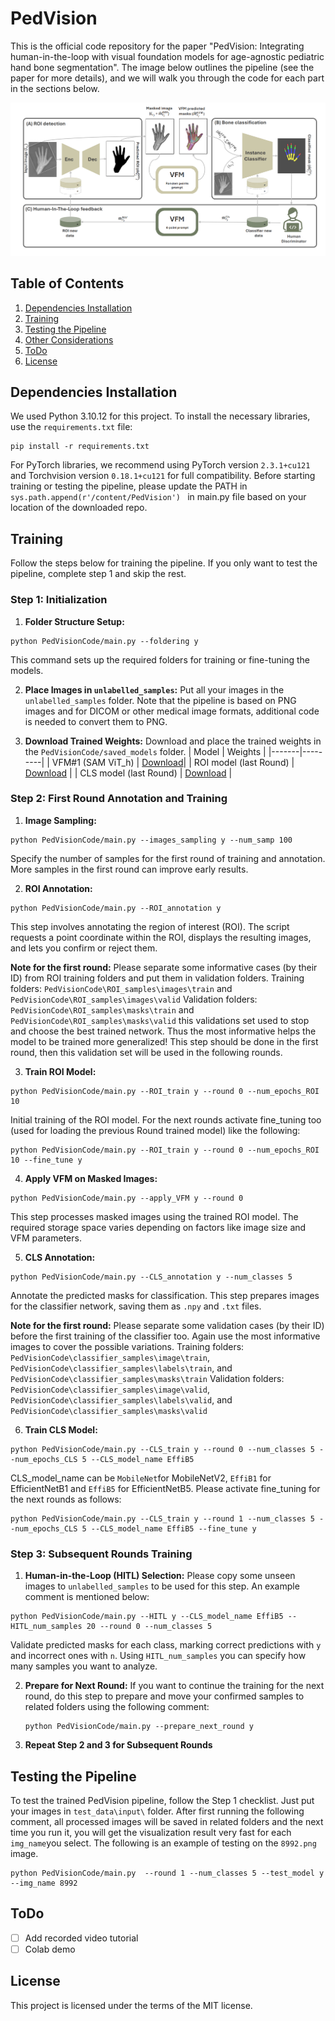 # PedVision

This is the official code repository for the paper "PedVision: Integrating human-in-the-loop with visual foundation models for age-agnostic pediatric hand bone segmentation". The image below outlines the pipeline (see the paper for more details), and we will walk you through the code for each part in the sections below.

![pipeline](https://github.com/mohofar/PedVision/blob/main/git_images/pipeline_.png)

## Table of Contents
1. [Dependencies Installation](#dependencies-installation)
2. [Training](#training)
3. [Testing the Pipeline](#testing-the-pipeline)
4. [Other Considerations](#other-considerations)
5. [ToDo](#todo)
6. [License](#license)

## Dependencies Installation
We used Python 3.10.12 for this project. To install the necessary libraries, use the `requirements.txt` file:
```
pip install -r requirements.txt
```
For PyTorch libraries, we recommend using PyTorch version `2.3.1+cu121` and Torchvision version `0.18.1+cu121` for full compatibility.
Before starting training or testing the pipeline, please update the PATH in `sys.path.append(r'/content/PedVision')
` in main.py file based on your location of the downloaded repo. 
## Training 
Follow the steps below for training the pipeline. If you only want to test the pipeline, complete step 1 and skip the rest.


### Step 1: Initialization 
1. **Folder Structure Setup:**
```
python PedVisionCode/main.py --foldering y
```
   This command sets up the required folders for training or fine-tuning the models.

2. **Place Images in `unlabelled_samples`:**
   Put all your images in the `unlabelled_samples` folder. Note that the pipeline is based on PNG images and for DICOM or other medical image formats, additional code is needed to convert them to PNG. 


3. **Download Trained Weights:**
   Download and place the trained weights in the `PedVisionCode/saved_models` folder.
   | Model | Weights |
   |-------|---------|
   | VFM#1 (SAM ViT_h) | [Download]([https://drive.google.com/file/d/1wo75Nv-FrvFtIpm1VeHQTszVrp_inTkL/view?usp=drive_link]](https://tud365-my.sharepoint.com/:u:/r/personal/mhomayounfar_tudelft_nl/Documents/saved_weights_pedvision/CLS_model_R11.pth?csf=1&web=1&e=vps48D))|
   | ROI model (last Round) | [Download]([https://drive.google.com/file/d/1qMhAg1cy0s1gJpYOeZWSqvxYraRTTQW-/view?usp=drive_link](https://tud365-my.sharepoint.com/:u:/r/personal/mhomayounfar_tudelft_nl/Documents/saved_weights_pedvision/ROI_model_R11.pth?csf=1&web=1&e=CS5geX)) |
   | CLS model (last Round) | [Download]([https://drive.google.com/file/d/18C3TWfHlCUdBm4cRxUdLij52cJoEZlf6/view?usp=drive_link](https://tud365-my.sharepoint.com/:u:/r/personal/mhomayounfar_tudelft_nl/Documents/saved_weights_pedvision/CLS_model_R11.pth?csf=1&web=1&e=vps48D)) |

### Step 2: First Round Annotation and Training 
1. **Image Sampling:**
```
python PedVisionCode/main.py --images_sampling y --num_samp 100
```
   Specify the number of samples for the first round of training and annotation. More samples in the first round can improve early results.

2. **ROI Annotation:**
```
python PedVisionCode/main.py --ROI_annotation y
```
   This step involves annotating the region of interest (ROI). The script requests a point coordinate within the ROI, displays the resulting images, and lets you confirm or reject them. 
   
   **Note for the first round:** Please separate some informative cases (by their ID) from ROI training folders and put them in validation folders. 
   Training folders: `PedVisionCode\ROI_samples\images\train` and `PedVisionCode\ROI_samples\images\valid` 
   Validation folders: `PedVisionCode\ROI_samples\masks\train` and `PedVisionCode\ROI_samples\masks\valid` 
this validations set used to stop and choose the best trained network. Thus the most informative helps the model to be trained more generalized! This step should be done in the first round, then this validation set will be used in the following rounds. 

3. **Train ROI Model:**
```
python PedVisionCode/main.py --ROI_train y --round 0 --num_epochs_ROI 10
```
   Initial training of the ROI model. For the next rounds activate fine_tuning too (used for loading the previous Round trained model) like the following:
```
python PedVisionCode/main.py --ROI_train y --round 0 --num_epochs_ROI 10 --fine_tune y
```

4. **Apply VFM on Masked Images:**
```
python PedVisionCode/main.py --apply_VFM y --round 0
```
   This step processes masked images using the trained ROI model. The required storage space varies depending on factors like image size and VFM parameters.


5. **CLS Annotation:**
```
python PedVisionCode/main.py --CLS_annotation y --num_classes 5 
```
Annotate the predicted masks for classification. This step prepares images for the classifier network, saving them as `.npy` and `.txt` files.

**Note for the first round:** Please separate some validation cases (by their ID) before the first training of the classifier too. Again use the most informative images to cover the possible variations. 
Training folders: `PedVisionCode\classifier_samples\image\train`, `PedVisionCode\classifier_samples\labels\train`, and `PedVisionCode\classifier_samples\masks\train` 
Validation folders: `PedVisionCode\classifier_samples\image\valid`, `PedVisionCode\classifier_samples\labels\valid`, and `PedVisionCode\classifier_samples\masks\valid` 

6. **Train CLS Model:**
```
python PedVisionCode/main.py --CLS_train y --round 0 --num_classes 5 --num_epochs_CLS 5 --CLS_model_name EffiB5
```
CLS_model_name can be `MobileNet`for MobileNetV2, `EffiB1` for EfficientNetB1 and `EffiB5` for EfficientNetB5. Please activate fine_tuning for the next rounds as follows: 
```
python PedVisionCode/main.py --CLS_train y --round 1 --num_classes 5 --num_epochs_CLS 5 --CLS_model_name EffiB5 --fine_tune y
```

### Step 3: Subsequent Rounds Training 
1. **Human-in-the-Loop (HITL) Selection:**
Please copy some unseen images to `unlabelled_samples` to be used for this step. An example comment is mentioned below: 
```
python PedVisionCode/main.py --HITL y --CLS_model_name EffiB5 --HITL_num_samples 20 --round 0 --num_classes 5
```
   Validate predicted masks for each class, marking correct predictions with `y` and incorrect ones with `n`. Using `HITL_num_samples` you can specify how many samples you want to analyze. 

2. **Prepare for Next Round:**
   If you want to continue the training for the next round, do this step to prepare and move your confirmed samples to related folders using the following comment:
   ```
   python PedVisionCode/main.py --prepare_next_round y
   ```

3. **Repeat Step 2 and 3 for Subsequent Rounds**

## Testing the Pipeline
To test the trained PedVision pipeline, follow the Step 1 checklist. Just put your images in `test_data\input\` folder. After first running the following comment, all processed images will be saved in related folders and the next time you run it, you will get the visualization result very fast for each `img_name`you select. The following is an example of testing on the `8992.png` image.
```
python PedVisionCode/main.py  --round 1 --num_classes 5 --test_model y --img_name 8992
```

## ToDo
- [ ] Add recorded video tutorial
- [ ] Colab demo

## License
This project is licensed under the terms of the MIT license.
